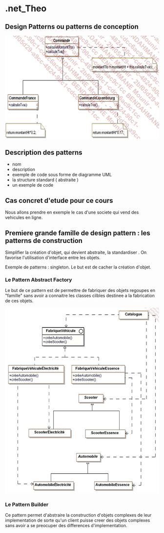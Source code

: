 # .net_Theo

## Design Patterns ou patterns de conception 

![Premier Schema](image.png)

 ## Description des patterns

- nom 
- description
- exemple de code sous forme de diagramme UML
- la structure standard ( abstraite )
- un exemple de code 

## Cas concret d'etude pour ce cours

Nous allons prendre en exemple le cas d'une societe qui vend des vehicules en ligne. 

## Premiere grande famille de design pattern : les patterns de construction

Simplifier la création d'objet, qui devient abstraite, la standardiser .
On favorise l'utilisation d'interface entre les objets.

Exemple de patterns : singleton.
Le but est de cacher la création d'objet.    


### Le Pattern Abstract Factory

Le but de ce pattern est de permettre de fabriquer des objets regoupes en "famille" sans avoir a connaitre les classes cilbles destinee a  la fabrication de ces objets.

![Deuxieme Schema](image1.png)

### Le Pattern Builder

Ce pattern permet d'abstraire la construction d'objets complexes de leur implementation de sorte qu'un client puisse creer des objets complexes sans avoir a se preocuper des differences d'implementation.